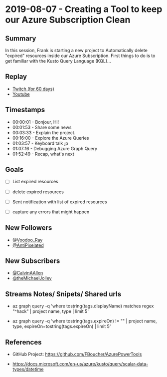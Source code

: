 
# 2019-08-07 - Creating a Tool to keep our Azure Subscription Clean

Summary
-------

In this session, Frank is starting a new project to Automatically delete "expired" resources inside our Azure Subscription. First things to do is to get familiar with the Kusto Query Language (KQL)...

Replay
------

- [Twitch (for 60 days)](https://www.twitch.tv/videos/)
- [Youtube](https://youtu.be/V4CJP4pi-28)


Timestamps
--------

- 00:00:01 - Bonjour, Hi!
- 00:01:53 - Share some news
- 00:03:33 - Explain the project.
- 00:16:00 - Explore the Azure Queries
- 01:03:57 - Keyboard talk ;p
- 01:07:16 - Debugging Azure Graph Query
- 01:52:49 - Recap, what's next


Goals
-----

- [ ] List expired resources
- [ ] delete expired resources
- [ ] Sent notification with list of expired resources
- [ ] capture any errors that might happen



New Followers
-------------

- [@Voodoo_Ray](https://www.twitch.tv/Voodoo_Ray)
- [@AntiPixelated](https://www.twitch.tv/AntiPixelated)


New Subscribers
---------------

- [@CalvinAAllen](https://www.twitch.tv/CalvinAAllen)
- [@theMichaelJolley](https://www.twitch.tv/theMichaelJolley)



Streams Notes/ Snipets/ Shared urls
-----------------------------------

- az graph query -q 'where tostring(tags.displayName) matches regex "^hack" | project name, type | limit 5'

- az graph query -q 'where tostring(tags.expireOn) != "" | project name, type, expireOn=tostring(tags.expireOn) | limit 5'



References
----------

- GitHub Project: https://github.com/FBoucher/AzurePowerTools

- https://docs.microsoft.com/en-us/azure/kusto/query/scalar-data-types/datetime